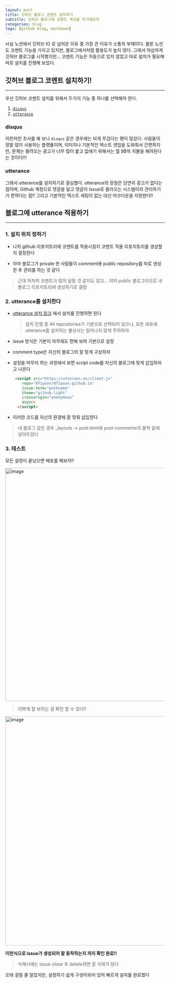 ```yaml
---
layout: post
title: 깃허브 블로그 코멘트 설치하기
subtitle: 깃허브 블로그에 코멘트 섹션을 추가해보자
categories: blog
tags: [github blog, markdown]
---
```


사실 노션에서 깃허브 IO 로 넘어온 이유 중 가장 큰 이유가 소통의 부재이다.
물론 노션도 코멘트 기능을 가지고 있지만, 블로그에서처럼 활용도가 높지 않다. 그래서 야심차게 깃허브 블로그를 시작했지만... 코멘트 기능은 자동으로 있지 않았고 따로 설치가 필요해 따로 설치를 진행해 보았다.

## **깃허브 블로그 코멘트 설치하기!**
---
우선 깃허브 코멘트 설치를 위해서 두가지 기능 중 하나를 선택해야 한다.

1. [`disqus`](#disqus)
2. [`utterance`](#utterance)

### disqus
이런저런 조사를 해 보니 `disqus` 같은 경우에는 되게 무겁다는 평이 많았다. 사람들이 정말 많이 사용하는 플랫폼이며, 이미지나 기본적인 텍스트 셋업을 도와줘서 간편하지만, 문제는 딸려오는 광고가 너무 많이 붙고 없애기 위해서는 월 9$씩 지불을 해야된다는 것이다!!!
### utterance
그래서 utterance를 설치하기로 결심했다. utterance의 장점은 당연히 광고가 없다는 점이며, Github 계정으로 댓글을 달고 댓글이 Issue로 올라오는 시스템이라 관리하기가 편하다는 점!!
그리고 기본적인 텍스트 세팅이 없는 대신 마크다운을 지원한다!!

## 블로그에 utterance 적용하기
---
### 1. 설치 위치 정하기
* 나의 github 리포지토리에 코멘트를 적용시킬지 코멘트 적용 리포지토리를 생성할 지 결정한다

* 아마 블로그가 private 한 사람들이 comment용 public repository를 따로 생성 한 후 관리를 하는 것 같다
> 근데 어차피 코멘트가 많이 달릴 것 같지도 않고... 이미 public 블로그이므로 내 블로그 리포지토리에 생성하기로 결정

### 2. utterance를 설치한다

+ [utterance 설치 링크](https://github.com/apps/utterances) 에서 설치를 진행하면 된다

	> 설치 진행 중 All repositories가 기본으로 선택되어 있으니, 모든 레포에 utterance를 설치하는 불상사는 일어나지 않게 주의하자

+ issue 방식은 기본이 아무래도 편해 보여 기본으로 설정

+ comment type은 자신의 블로그의 잘 맞게 구성하자

+ 설정을 마무리 하는 과정에서 보면 script code를 자신의 블로그에 맞게 삽입하라고 나온다
  
	```html
	 <script src="https://utteranc.es/client.js"
        repo="071yoon/071yoon.github.io"
        issue-term="pathname"
        theme="github-light"
        crossorigin="anonymous"
        async>
      </script>
	```

+ 이러한 코드를 자신의 환경에 잘 맞춰 삽입한다
> 내 블로그 같은 경우 _layouts -> post.html에 post-comments의 블럭 밑에 넣어두었다


### 3. 테스트

모든 설정이 끝났으면 배포를 해보자!!

<img width="736" alt="image" src="https://user-images.githubusercontent.com/66371206/149119619-93defcf0-9f46-459a-95f8-14082e102e7a.png">

> 이쁘게 잘 보이는 걸 확인 할 수 있다!!


<img width="724" alt="image" src="https://user-images.githubusercontent.com/66371206/149118548-441acc97-8d8d-4ede-bf53-dbcc13af31c6.png">

**이런식으로 issue가 생성되어 잘 동작하는지 까지 확인 완료!!**

> 삭제시에는 issue close 후 delete하면 잘 삭제가 된다

오래 걸릴 줄 알았지만, 설정하기 쉽게 구성이되어 있어 빠르게 설치를 완료했다